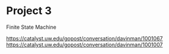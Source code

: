 # Project 3

Finite State Machine

https://catalyst.uw.edu/gopost/conversation/davinman/1001067
https://catalyst.uw.edu/gopost/conversation/davinman/1001007
